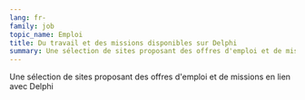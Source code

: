 ```yaml
---
lang: fr-
family: job
topic_name: Emploi
title: Du travail et des missions disponibles sur Delphi
summary: Une sélection de sites proposant des offres d'emploi et de missions en lien avec Delphi
---
```

Une sélection de sites proposant des offres d'emploi et de missions en lien avec Delphi